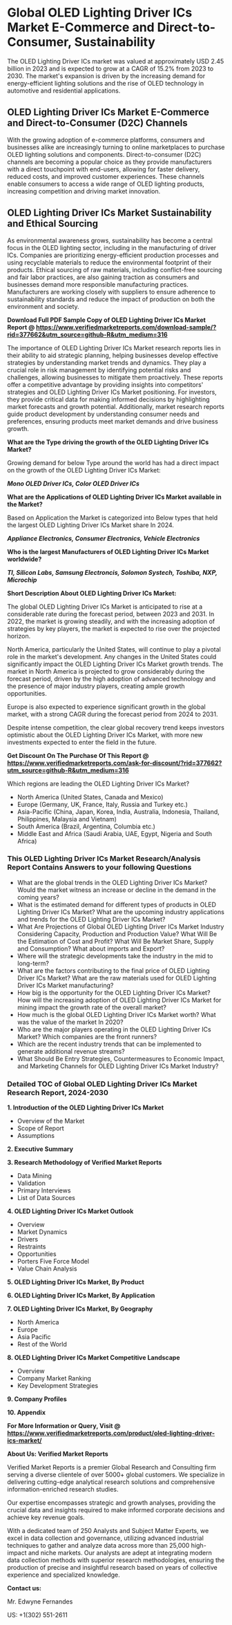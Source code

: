 <h1>Global OLED Lighting Driver ICs Market E-Commerce and Direct-to-Consumer, Sustainability</h1><p class=""><p>The OLED Lighting Driver ICs market was valued at approximately USD 2.45 billion in 2023 and is expected to grow at a CAGR of 15.2% from 2023 to 2030. The market's expansion is driven by the increasing demand for energy-efficient lighting solutions and the rise of OLED technology in automotive and residential applications.</p><h2>OLED Lighting Driver ICs Market E-Commerce and Direct-to-Consumer (D2C) Channels</h2><p>With the growing adoption of e-commerce platforms, consumers and businesses alike are increasingly turning to online marketplaces to purchase OLED lighting solutions and components. Direct-to-consumer (D2C) channels are becoming a popular choice as they provide manufacturers with a direct touchpoint with end-users, allowing for faster delivery, reduced costs, and improved customer experiences. These channels enable consumers to access a wide range of OLED lighting products, increasing competition and driving market innovation.</p><h2>OLED Lighting Driver ICs Market Sustainability and Ethical Sourcing</h2><p>As environmental awareness grows, sustainability has become a central focus in the OLED lighting sector, including in the manufacturing of driver ICs. Companies are prioritizing energy-efficient production processes and using recyclable materials to reduce the environmental footprint of their products. Ethical sourcing of raw materials, including conflict-free sourcing and fair labor practices, are also gaining traction as consumers and businesses demand more responsible manufacturing practices. Manufacturers are working closely with suppliers to ensure adherence to sustainability standards and reduce the impact of production on both the environment and society.</p></p><p class=""><strong>Download Full PDF Sample Copy of OLED Lighting Driver ICs Market Report @ <a href="https://www.verifiedmarketreports.com/download-sample/?rid=377662&utm_source=github-R&utm_medium=316" target="_blank">https://www.verifiedmarketreports.com/download-sample/?rid=377662&utm_source=github-R&utm_medium=316</a></strong></p><p>The importance of&nbsp;OLED Lighting Driver ICs Market research reports lies in their ability to aid strategic planning, helping businesses develop effective strategies by understanding market trends and dynamics. They play a crucial role in risk management by identifying potential risks and challenges, allowing businesses to mitigate them proactively. These reports offer a competitive advantage by providing insights into competitors' strategies and OLED Lighting Driver ICs Market positioning. For investors, they provide critical data for making informed decisions by highlighting market forecasts and growth potential. Additionally, market research reports guide product development by understanding consumer needs and preferences, ensuring products meet market demands and drive business growth.</p><p><strong>What are the&nbsp;Type driving the growth of the OLED Lighting Driver ICs Market?</strong></p><p id="" class="">Growing demand for below Type around the world has had a direct impact on the growth of the OLED Lighting Driver ICs Market:</p><p class=""><em><strong>Mono OLED Driver ICs, Color OLED Driver ICs</strong></em></p><p class=""><strong>What are the&nbsp;Applications&nbsp;of OLED Lighting Driver ICs Market available in the Market?</strong></p><p id="" class="">Based on Application the Market is categorized into Below types that held the largest OLED Lighting Driver ICs Market share In 2024.</p><p class=""><em><strong>Appliance Electronics, Consumer Electronics, Vehicle Electronics</strong></em></p><p class=""><strong>Who is the largest Manufacturers of OLED Lighting Driver ICs Market worldwide?</strong></p><p><em><strong>TI, Silicon Labs, Samsung Electroncis, Solomon Systech, Toshiba, NXP, Microchip</strong></em></p><p id="" class=""><strong>Short Description About OLED Lighting Driver ICs Market:</strong></p><p>The global OLED Lighting Driver ICs Market is anticipated to rise at a considerable rate during the forecast period, between 2023 and 2031. In 2022, the market is growing steadily, and with the increasing adoption of strategies by key players, the market is expected to rise over the projected horizon.</p><p>North America, particularly the United States, will continue to play a pivotal role in the market's development. Any changes in the United States could significantly impact the OLED Lighting Driver ICs Market growth trends. The market in North America is projected to grow considerably during the forecast period, driven by the high adoption of advanced technology and the presence of major industry players, creating ample growth opportunities.</p><p>Europe is also expected to experience significant growth in the global market, with a strong CAGR during the forecast period from 2024 to 2031.</p><p>Despite intense competition, the clear global recovery trend keeps investors optimistic about the OLED Lighting Driver ICs Market, with more new investments expected to enter the field in the future.</p><p id="" class=""><strong>Get Discount On The Purchase Of This Report @ <a href="https://www.verifiedmarketreports.com/ask-for-discount/?rid=377662?utm_source=github-R&utm_medium=316" target="_blank">https://www.verifiedmarketreports.com/ask-for-discount/?rid=377662?utm_source=github-R&utm_medium=316</a></strong></p><p class="">Which regions are leading the OLED Lighting Driver ICs Market?</p><ul><li>North America (United States, Canada and Mexico)</li><li>Europe (Germany, UK, France, Italy, Russia and Turkey etc.)</li><li>Asia-Pacific (China, Japan, Korea, India, Australia, Indonesia, Thailand, Philippines, Malaysia and Vietnam)</li><li>South America (Brazil, Argentina, Columbia etc.)</li><li>Middle East and Africa (Saudi Arabia, UAE, Egypt, Nigeria and South Africa)</li></ul><h3 id="" class="">This OLED Lighting Driver ICs Market Research/Analysis Report Contains Answers to your following Questions</h3><ul><li>What are the global trends in the OLED Lighting Driver ICs Market? Would the market witness an increase or decline in the demand in the coming years?</li><li>What is the estimated demand for different types of products in OLED Lighting Driver ICs Market? What are the upcoming industry applications and trends for the OLED Lighting Driver ICs Market?</li><li>What Are Projections of Global OLED Lighting Driver ICs Market Industry Considering Capacity, Production and Production Value? What Will Be the Estimation of Cost and Profit? What Will Be Market Share, Supply and Consumption? What about imports and Export?</li><li>Where will the strategic developments take the industry in the mid to long-term?</li><li>What are the factors contributing to the final price of OLED Lighting Driver ICs Market? What are the raw materials used for OLED Lighting Driver ICs Market manufacturing?</li><li>How big is the opportunity for the OLED Lighting Driver ICs Market? How will the increasing adoption of OLED Lighting Driver ICs Market for mining impact the growth rate of the overall market?</li><li>How much is the global OLED Lighting Driver ICs Market worth? What was the value of the market In 2020?</li><li>Who are the major players operating in the OLED Lighting Driver ICs Market? Which companies are the front runners?</li><li>Which are the recent industry trends that can be implemented to generate additional revenue streams?</li><li>What Should Be Entry Strategies, Countermeasures to Economic Impact, and Marketing Channels for OLED Lighting Driver ICs Market Industry?</li></ul><h3 id="" class="">Detailed TOC of Global OLED Lighting Driver ICs Market Research Report, 2024-2030</h3><p id="" class=""><strong>1. Introduction of the OLED Lighting Driver ICs Market</strong></p><ul><li>Overview of the Market</li><li>Scope of Report</li><li>Assumptions</li></ul><p id="" class=""><strong>2. Executive Summary</strong></p><p id="" class=""><strong>3. Research Methodology of Verified Market Reports</strong></p><ul><li>Data Mining</li><li>Validation</li><li>Primary Interviews</li><li>List of Data Sources</li></ul><p id="" class=""><strong>4. OLED Lighting Driver ICs Market Outlook</strong></p><ul><li>Overview</li><li>Market Dynamics</li><li>Drivers</li><li>Restraints</li><li>Opportunities</li><li>Porters Five Force Model</li><li>Value Chain Analysis</li></ul><p id="" class=""><strong>5. OLED Lighting Driver ICs Market, By Product</strong></p><p id="" class=""><strong>6. OLED Lighting Driver ICs Market, By Application</strong></p><p id="" class=""><strong>7. OLED Lighting Driver ICs Market, By Geography</strong></p><ul><li>North America</li><li>Europe</li><li>Asia Pacific</li><li>Rest of the World</li></ul><p id="" class=""><strong>8. OLED Lighting Driver ICs Market Competitive Landscape</strong></p><ul><li>Overview</li><li>Company Market Ranking</li><li>Key Development Strategies</li></ul><p id="" class=""><strong>9. Company Profiles</strong></p><p id="" class=""><strong>10. Appendix</strong></p><p id="" class=""><strong>For More Information or Query, Visit @ <a href="https://www.verifiedmarketreports.com/product/oled-lighting-driver-ics-market/" target="_blank">https://www.verifiedmarketreports.com/product/oled-lighting-driver-ics-market/</a></strong></p><p id="" class=""><strong>About Us: Verified Market Reports</strong></p><p id="" class="">Verified Market Reports is a premier Global Research and Consulting firm serving a diverse clientele of over 5000+ global customers. We specialize in delivering cutting-edge analytical research solutions and comprehensive information-enriched research studies.</p><p id="" class="">Our expertise encompasses strategic and growth analyses, providing the crucial data and insights required to make informed corporate decisions and achieve key revenue goals.</p><p id="" class="">With a dedicated team of 250 Analysts and Subject Matter Experts, we excel in data collection and governance, utilizing advanced industrial techniques to gather and analyze data across more than 25,000 high-impact and niche markets. Our analysts are adept at integrating modern data collection methods with superior research methodologies, ensuring the production of precise and insightful research based on years of collective experience and specialized knowledge.</p><p id="" class=""><strong>Contact us:</strong></p><p id="" class="">Mr. Edwyne Fernandes</p><p id="" class="">US: +1(302) 551-2611</p>